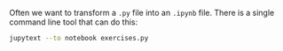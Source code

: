Often we want to transform a `.py` file into an `.ipynb` file. There is a single command line tool that can do this:

```bash
jupytext --to notebook exercises.py
```


